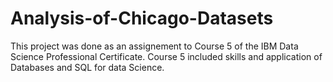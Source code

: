 # Analysis-of-Chicago-Datasets

This project was done as an assignement to Course 5 of the IBM Data Science Professional Certificate.
Course 5 included skills and application of Databases and SQL for data Science.

